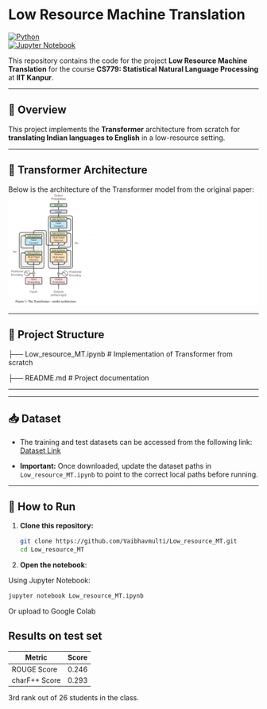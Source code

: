 # Low Resource Machine Translation  

[![Python](https://img.shields.io/badge/Python-3.8%2B-blue)](https://www.python.org/)  
[![Jupyter Notebook](https://img.shields.io/badge/Jupyter-Notebook-orange)](https://jupyter.org/)

This repository contains the code for the project **Low Resource Machine Translation** for the course **CS779: Statistical Natural Language Processing** at **IIT Kanpur**.

---

## 🚀 Overview  

This project implements the **Transformer** architecture from scratch for **translating Indian languages to English** in a low-resource setting.  

---

## 📜 Transformer Architecture  

Below is the architecture of the Transformer model from the original paper:  
![Transformer Architecture](images/transformer.png)


---

## 📂 Project Structure  
├── Low_resource_MT.ipynb # Implementation of Transformer from scratch

├── README.md # Project documentation


---


---

## 📥 Dataset  

- The training and test datasets can be accessed from the following link: 
  [Dataset Link](https://drive.google.com/drive/folders/12gyDCjh7A5HyhKBLD_ZzfXnsMN58gP7m?usp=sharing)


- **Important:** Once downloaded, update the dataset paths in `Low_resource_MT.ipynb` to point to the correct local paths before running.

---

## 🏃 How to Run  

1. **Clone this repository:**
   ```bash
   git clone https://github.com/Vaibhavmulti/Low_resource_MT.git
   cd Low_resource_MT

2. **Open the notebook**:

Using Jupyter Notebook:
```bash
jupyter notebook Low_resource_MT.ipynb
```
Or upload to Google Colab

## Results on test set

| Metric        | Score |
| ------------- | ----- |
| ROUGE Score   | 0.246 |
| charF++ Score | 0.293 |

3rd rank out of 26 students in the class.


